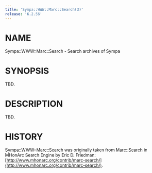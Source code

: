 ```yaml
---
title: 'Sympa::WWW::Marc::Search(3)'
release: '6.2.56'
---
```


# NAME

Sympa::WWW::Marc::Search - Search archives of Sympa

# SYNOPSIS

TBD.

# DESCRIPTION

TBD.

# HISTORY

[Sympa::WWW::Marc::Search](./Sympa-WWW-Marc-Search.3.md) was originally taken from
[Marc::Search](https://metacpan.org/pod/Marc::Search) in MHonArc Search Engine by Eric D. Friedman:
[http://www.mhonarc.org/contrib/marc-search/](http://www.mhonarc.org/contrib/marc-search/).
